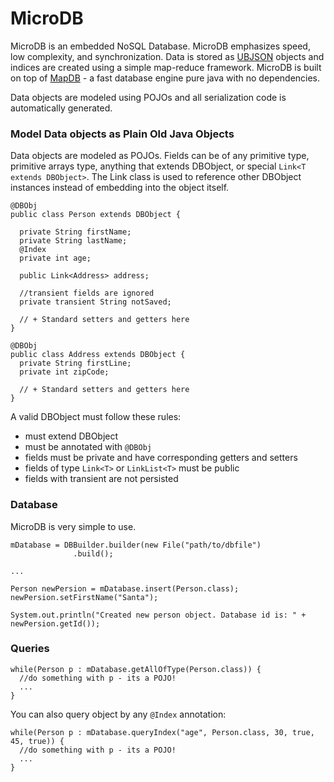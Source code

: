 # MicroDB #

MicroDB is an embedded NoSQL Database. MicroDB emphasizes speed, low complexity, and synchronization.
Data is stored as [UBJSON](http://ubjson.org/) objects and indices are created using a simple map-reduce framework.
MicroDB is built on top of [MapDB](http://mapdb.org/) - a fast database engine pure java with no dependencies.

Data objects are modeled using POJOs and all serialization code is automatically generated.

### Model Data objects as Plain Old Java Objects ###

Data objects are modeled as POJOs. Fields can be of any primitive type, primitive arrays type, anything that extends
 DBObject, or special `Link<T extends DBObject>`. The Link class is used to reference other DBObject instances instead
 of embedding into the object itself.

```
@DBObj
public class Person extends DBObject {

  private String firstName;
  private String lastName;
  @Index
  private int age;

  public Link<Address> address;

  //transient fields are ignored
  private transient String notSaved;

  // + Standard setters and getters here
}

@DBObj
public class Address extends DBObject {
  private String firstLine;
  private int zipCode;

  // + Standard setters and getters here
}

```

A valid DBObject must follow these rules:

* must extend DBObject
* must be annotated with `@DBObj`
* fields must be private and have corresponding getters and setters
* fields of type `Link<T>` or `LinkList<T>` must be public
* fields with transient are not persisted


### Database ###

MicroDB is very simple to use. 
```
mDatabase = DBBuilder.builder(new File("path/to/dbfile")
              .build();

...

Person newPersion = mDatabase.insert(Person.class);
newPersion.setFirstName("Santa");

System.out.println("Created new person object. Database id is: " + newPersion.getId());

```

### Queries ###

```
while(Person p : mDatabase.getAllOfType(Person.class)) {
  //do something with p - its a POJO!
  ...
}
```

You can also query object by any `@Index` annotation:

```
while(Person p : mDatabase.queryIndex("age", Person.class, 30, true, 45, true)) {
  //do something with p - its a POJO!
  ...
}
```
